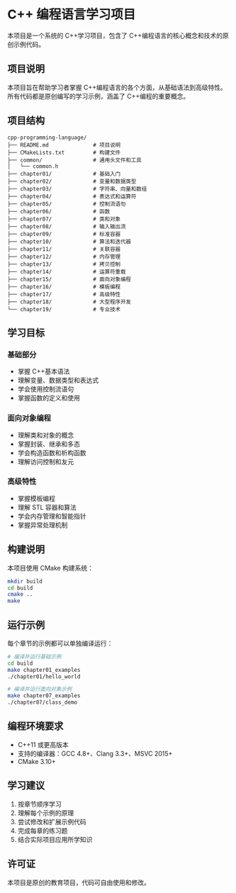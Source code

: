 # C++ 编程语言学习项目

本项目是一个系统的 C++学习项目，包含了 C++编程语言的核心概念和技术的原创示例代码。

## 项目说明

本项目旨在帮助学习者掌握 C++编程语言的各个方面，从基础语法到高级特性。所有代码都是原创编写的学习示例，涵盖了 C++编程的重要概念。

## 项目结构

```
cpp-programming-language/
├── README.md              # 项目说明
├── CMakeLists.txt         # 构建文件
├── common/                # 通用头文件和工具
│   └── common.h
├── chapter01/             # 基础入门
├── chapter02/             # 变量和数据类型
├── chapter03/             # 字符串、向量和数组
├── chapter04/             # 表达式和运算符
├── chapter05/             # 控制流语句
├── chapter06/             # 函数
├── chapter07/             # 类和对象
├── chapter08/             # 输入输出流
├── chapter09/             # 标准容器
├── chapter10/             # 算法和迭代器
├── chapter11/             # 关联容器
├── chapter12/             # 内存管理
├── chapter13/             # 拷贝控制
├── chapter14/             # 运算符重载
├── chapter15/             # 面向对象编程
├── chapter16/             # 模板编程
├── chapter17/             # 高级特性
├── chapter18/             # 大型程序开发
└── chapter19/             # 专业技术
```

## 学习目标

### 基础部分

- 掌握 C++基本语法
- 理解变量、数据类型和表达式
- 学会使用控制流语句
- 掌握函数的定义和使用

### 面向对象编程

- 理解类和对象的概念
- 掌握封装、继承和多态
- 学会构造函数和析构函数
- 理解访问控制和友元

### 高级特性

- 掌握模板编程
- 理解 STL 容器和算法
- 学会内存管理和智能指针
- 掌握异常处理机制

## 构建说明

本项目使用 CMake 构建系统：

```bash
mkdir build
cd build
cmake ..
make
```

## 运行示例

每个章节的示例都可以单独编译运行：

```bash
# 编译并运行基础示例
cd build
make chapter01_examples
./chapter01/hello_world

# 编译并运行面向对象示例
make chapter07_examples
./chapter07/class_demo
```

## 编程环境要求

- C++11 或更高版本
- 支持的编译器：GCC 4.8+、Clang 3.3+、MSVC 2015+
- CMake 3.10+

## 学习建议

1. 按章节顺序学习
2. 理解每个示例的原理
3. 尝试修改和扩展示例代码
4. 完成每章的练习题
5. 结合实际项目应用所学知识

## 许可证

本项目是原创的教育项目，代码可自由使用和修改。
